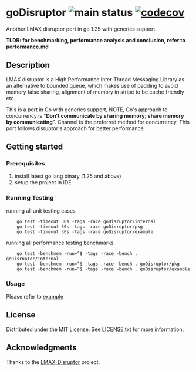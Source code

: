 # goDisruptor ![main status](https://github.com/chuchunf/goDisruptor/actions/workflows/go.yml/badge.svg) [![codecov](https://codecov.io/gh/chuchunf/goDisruptor/branch/main/graph/badge.svg?token=XlzJA6ixJx)](https://codecov.io/gh/chuchunf/goDisruptor)

Another LMAX disruptor port in go 1.25 with generics support.

**TLDR: for benchmarking, performance analysis and conclusion, refer to [performance.md](performance.md)**

## Description
LMAX disruptor is a High Performance Inter-Thread Messaging Library as an alternative to bounded queue, which makes use of padding to avoid memory false sharing, alignment of memory in stripe to be cache friendly etc. 

This is a port in Go with generics support, NOTE, Go's approach to concurrency is "**Don't communicate by sharing memory; share memory by communicating**". Channel is the preferred method for concurrency. This port follows disruptor's approach for better performance.

## Getting started

### Prerequisites
1. install latest go lang binary (1.25 and above) 
2. setup the project in IDE
 
### Running Testing
running all unit testing cases
```Shell
    go test -timeout 30s -tags -race goDisruptor/internal
    go test -timeout 30s -tags -race goDisruptor/pkg
    go test -timeout 30s -tags -race goDisruptor/example
```
running all performance testing benchmarks
```Shell
    go test -benchmem -run=^$ -tags -race -bench . goDisruptor/internal
    go test -benchmem -run=^$ -tags -race -bench . goDisruptor/pkg
    go test -benchmem -run=^$ -tags -race -bench . goDisruptor/example
```

### Usage
Please refer to [example](example) 


## License
Distributed under the MIT License. See [LICENSE.txt](LICENSE.txt) for more information.

## Acknowledgments
Thanks to the [LMAX-Disruptor](https://github.com/LMAX-Exchange/disruptor) project.